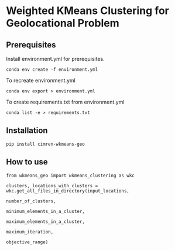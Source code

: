 **Weighted KMeans Clustering for Geolocational Problem**
=================

Prerequisites
-------------

Install environment.yml for prerequisites.

```
conda env create -f environment.yml
```

To recreate environment.yml

```
conda env export > environment.yml
```

To create requirements.txt from environment.yml

```
conda list -e > requirements.txt
```

Installation
------------

```
pip install cimren-wkmeans-geo
```

How to use
----------

```
from wkmeans_geo import wkmeans_clustering as wkc

clusters, locations_with_clusters = wkc.get_all_files_in_directory(input_locations,
                                                                   number_of_clusters,
                                                                   minimum_elements_in_a_cluster,
                                                                   maximum_elements_in_a_cluster,
                                                                   maximum_iteration,
                                                                   objective_range)
```
